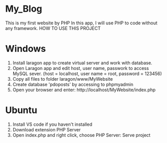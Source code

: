 # My_Blog
This is my first website by PHP
In this app, I will use PHP to code without any framework.
HOW TO USE THIS PROJECT
# Windows
1. Install laragon app to create virtual server and work with database.
2. Open Laragon app and edit host, user name, passwork to access MySQL sever. (host = localhost, user name = root, password = 123456)
3. Copy all files to folder laragon/www/MyWebsite
4. Create database 'pdoposts' by accessing to phpmyadmin
5. Open your browser and enter: http://localhost/MyWebsite/index.php

# Ubuntu
1. Install VS code if you haven't installed
2. Download extension PHP Server
3. Open index.php and right click, choose PHP Server: Serve project

